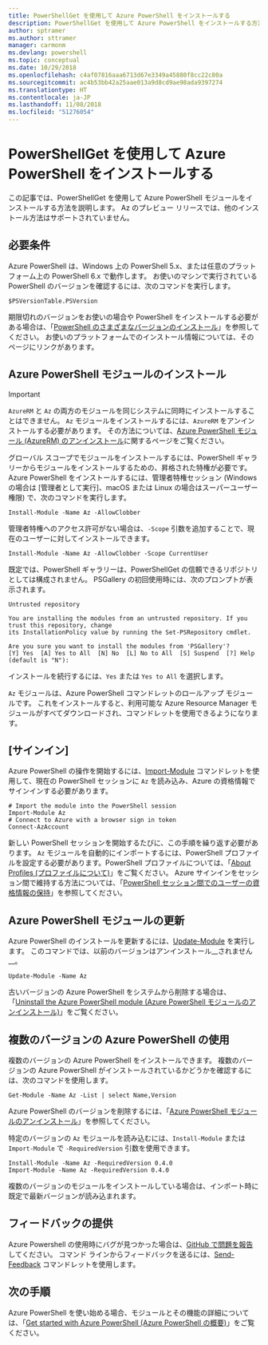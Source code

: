 ```yaml
---
title: PowerShellGet を使用して Azure PowerShell をインストールする
description: PowerShellGet を使用して Azure PowerShell をインストールする方法
author: sptramer
ms.author: sttramer
manager: carmonm
ms.devlang: powershell
ms.topic: conceptual
ms.date: 10/29/2018
ms.openlocfilehash: c4af07816aaa6713d67e3349a45880f8cc22c80a
ms.sourcegitcommit: ac4b53bb42a25aae013a9d8cd9ae98ada9397274
ms.translationtype: HT
ms.contentlocale: ja-JP
ms.lasthandoff: 11/08/2018
ms.locfileid: "51276054"
---
```

# <a name="install-azure-powershell-with-powershellget"></a>PowerShellGet を使用して Azure PowerShell をインストールする

この記事では、PowerShellGet を使用して Azure PowerShell モジュールをインストールする方法を説明します。 Az のプレビュー リリースでは、他のインストール方法はサポートされていません。 

## <a name="requirements"></a>必要条件

Azure PowerShell は、Windows 上の PowerShell 5.x、または任意のプラットフォーム上の PowerShell 6.x で動作します。 お使いのマシンで実行されている PowerShell のバージョンを確認するには、次のコマンドを実行します。

```powershell-interactive
$PSVersionTable.PSVersion
```

期限切れのバージョンをお使いの場合や PowerShell をインストールする必要がある場合は、「[PowerShell のさまざまなバージョンのインストール](https://docs.microsoft.com/en-us/powershell/scripting/setup/installing-powershell?view=powershell-6)」を参照してください。 お使いのプラットフォームでのインストール情報については、そのページにリンクがあります。

## <a name="install-the-azure-powershell-module"></a>Azure PowerShell モジュールのインストール

> [!IMPORTANT]
>
> `AzureRM` と `Az` の両方のモジュールを同じシステムに同時にインストールすることはできません。 `Az` モジュールをインストールするには、`AzureRM` をアンインストールする必要があります。 その方法については、[Azure PowerShell モジュール (AzureRM) のアンインストール](uninstall-azurerm-ps.md)に関するページをご覧ください。

グローバル スコープでモジュールをインストールするには、PowerShell ギャラリーからモジュールをインストールするための、昇格された特権が必要です。 Azure PowerShell をインストールするには、管理者特権セッション (Windows の場合は [管理者として実行]、macOS または Linux の場合はスーパーユーザー権限) で、次のコマンドを実行します。

```powershell-interactive
Install-Module -Name Az -AllowClobber
```

管理者特権へのアクセス許可がない場合は、`-Scope` 引数を追加することで、現在のユーザーに対してインストールできます。

```powershell-interactive
Install-Module -Name Az -AllowClobber -Scope CurrentUser
```

既定では、PowerShell ギャラリーは、PowerShellGet の信頼できるリポジトリとしては構成されません。 PSGallery の初回使用時には、次のプロンプトが表示されます。

```output
Untrusted repository

You are installing the modules from an untrusted repository. If you trust this repository, change
its InstallationPolicy value by running the Set-PSRepository cmdlet.

Are you sure you want to install the modules from 'PSGallery'?
[Y] Yes  [A] Yes to All  [N] No  [L] No to All  [S] Suspend  [?] Help (default is "N"):
```

インストールを続行するには、`Yes` または `Yes to All` を選択します。

`Az` モジュールは、Azure PowerShell コマンドレットのロールアップ モジュールです。 これをインストールすると、利用可能な Azure Resource Manager モジュールがすべてダウンロードされ、コマンドレットを使用できるようになります。

## <a name="sign-in"></a>[サインイン]

Azure PowerShell の操作を開始するには、[Import-Module](/powershell/module/Microsoft.PowerShell.Core/Import-Module) コマンドレットを使用して、現在の PowerShell セッションに `Az` を読み込み、Azure の資格情報でサインインする必要があります。

```powershell-interactive
# Import the module into the PowerShell session
Import-Module Az
# Connect to Azure with a browser sign in token
Connect-AzAccount
```

新しい PowerShell セッションを開始するたびに、この手順を繰り返す必要があります。 `Az` モジュールを自動的にインポートするには、PowerShell プロファイルを設定する必要があります。PowerShell プロファイルについては、「[About Profiles (プロファイルについて)](/powershell/module/microsoft.powershell.core/about/about_profiles)」をご覧ください。
Azure サインインをセッション間で維持する方法については、「[PowerShell セッション間でのユーザーの資格情報の保持](context-persistence.md)」を参照してください。

## <a name="update-the-azure-powershell-module"></a>Azure PowerShell モジュールの更新

Azure PowerShell のインストールを更新するには、[Update-Module](/powershell/module/powershellget/update-module) を実行します。 このコマンドでは、以前のバージョンはアンインストール__されません__。

```powershell-interactive
Update-Module -Name Az
```

古いバージョンの Azure PowerShell をシステムから削除する場合は、「[Uninstall the Azure PowerShell module (Azure PowerShell モジュールのアンインストール)](uninstall-azurerm-ps.md)」をご覧ください。

## <a name="use-multiple-versions-of-azure-powershell"></a>複数のバージョンの Azure PowerShell の使用

複数のバージョンの Azure PowerShell をインストールできます。 複数のバージョンの Azure PowerShell がインストールされているかどうかを確認するには、次のコマンドを使用します。

```powershell-interactive
Get-Module -Name Az -List | select Name,Version
```

Azure PowerShell のバージョンを削除するには、「[Azure PowerShell モジュールのアンインストール](uninstall-azurerm-ps.md)」を参照してください。

特定のバージョンの `Az` モジュールを読み込むには、`Install-Module` または `Import-Module` で `-RequiredVersion` 引数を使用できます。

```powershell-interactive
Install-Module -Name Az -RequiredVersion 0.4.0
Import-Module -Name Az -RequiredVersion 0.4.0
```

複数のバージョンのモジュールをインストールしている場合は、インポート時に既定で最新バージョンが読み込まれます。

## <a name="provide-feedback"></a>フィードバックの提供

Azure Powershell の使用時にバグが見つかった場合は、[GitHub で問題を報告](https://github.com/Azure/azure-powershell/issues)してください。
コマンド ラインからフィードバックを送るには、[Send-Feedback](/powershell/module/az.profile/send-feedback) コマンドレットを使用します。

## <a name="next-steps"></a>次の手順

Azure PowerShell を使い始める場合、モジュールとその機能の詳細については、「[Get started with Azure PowerShell (Azure PowerShell の概要)](get-started-azureps.md)」をご覧ください。